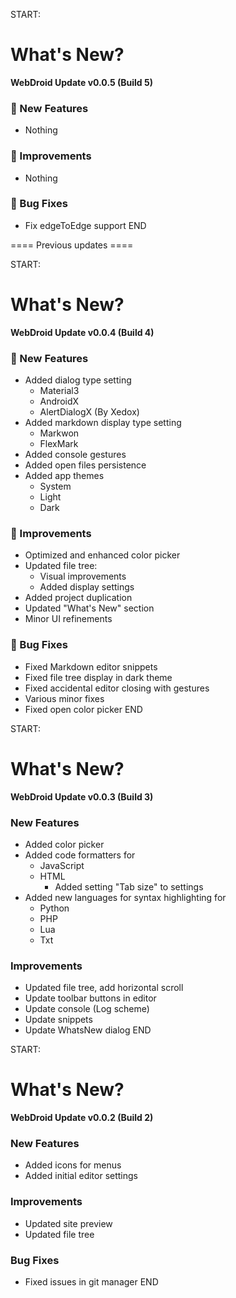 START:
# What's New?  
**WebDroid Update v0.0.5 (Build 5)**  

### 🚀 New Features  
- Nothing

### 🔧 Improvements  
- Nothing

### 🐛 Bug Fixes 
- Fix edgeToEdge support 
END








==== Previous updates ====

START:
# What's New?  
**WebDroid Update v0.0.4 (Build 4)**  

### 🚀 New Features  
- Added dialog type setting
  - Material3
  - AndroidX
  - AlertDialogX (By Xedox)
- Added markdown display type setting
  - Markwon
  - FlexMark
- Added console gestures  
- Added open files persistence  
- Added app themes
  - System
  - Light
  - Dark

### 🔧 Improvements  
- Optimized and enhanced color picker  
- Updated file tree:  
  - Visual improvements  
  - Added display settings  
- Added project duplication  
- Updated "What's New" section  
- Minor UI refinements  

### 🐛 Bug Fixes  
- Fixed Markdown editor snippets  
- Fixed file tree display in dark theme  
- Fixed accidental editor closing with gestures  
- Various minor fixes  
- Fixed open color picker
END

START:
# What's New?  
**WebDroid Update v0.0.3 (Build 3)**  

### New Features  
- Added color picker
- Added code formatters for
  - JavaScript
  - HTML
    - Added setting "Tab size" to settings
- Added new languages for syntax highlighting for
  - Python
  - PHP
  - Lua
  - Txt  

### Improvements  
- Updated file tree, add horizontal scroll
- Update toolbar buttons in editor
- Update console (Log scheme)
- Update snippets
- Update WhatsNew dialog
END

START:
# What's New?  
**WebDroid Update v0.0.2 (Build 2)**  

### New Features  
- Added icons for menus  
- Added initial editor settings  

### Improvements  
- Updated site preview  
- Updated file tree  

### Bug Fixes  
- Fixed issues in git manager
END
